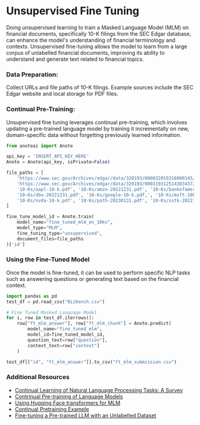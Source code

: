 # Unsupervised Fine Tuning

Doing unsupervised learning to train a Masked Language Model (MLM) on financial documents, specifically 10-K filings from the SEC Edgar database, can enhance the model's understanding of financial terminology and contexts. Unsupervised fine-tuning allows the model to learn from a large corpus of unlabelled financial documents, improving its ability to understand and generate text related to financial topics.

### Data Preparation:

Collect URLs and file paths of 10-K filings. Example sources include the SEC Edgar website and local storage for PDF files.

### Continual Pre-Training:

Unsupervised fine tuning leverages continual pre-training, which involves updating a pre-trained language model by training it incrementally on new, domain-specific data without forgetting previously learned information.

``` py
from anoteai import Anote

api_key = 'INSERT_API_KEY_HERE'
Anote = Anote(api_key, isPrivate=False)

file_paths = [
    'https://www.sec.gov/Archives/edgar/data/320193/000032019318000145/a10-k20189292018.htm',
    'https://www.sec.gov/Archives/edgar/data/320193/000119312514383437/d783162d10k.htm',
    '10-Ks/aapl-10-k.pdf', '10-Ks/amzn-20221231.pdf', '10-Ks/bankofamerica-10K.pdf',
    '10-Ks/dbx-20221231.pdf', '10-Ks/google-10-k.pdf,', '10-Ks/msft-10k_20200630.pdf', '10-Ks/nflx-20221231.pdf',
    '10-Ks/nvda-10-k.pdf', '10-Ks/path-20230131.pdf', '10-Ks/sstk-20221231.pdf'
]

fine_tune_model_id = Anote.train(
    model_name="fine_tuned_mlm_on_10ks",
    model_type="MLM",
    fine_tuning_type="unsupervised",
    document_files=file_paths
)['id']
```
### Using the Fine-Tuned Model
Once the model is fine-tuned, it can be used to perform specific NLP tasks such as answering questions or generating text based on the financial context.

``` py
import pandas as pd
test_df = pd.read_csv("Bizbench.csv")

# Fine Tuned Masked Language Model
for i, row in test_df.iterrows():
    row["ft_mlm_answer"], row["ft_mlm_chunk"] = Anote.predict(
        model_name="fine_tuned_mlm",
        model_id=fine_tuned_model_id,
        question_text=row["question"],
        context_text=row["context"]
    )

test_df[["id", "ft_mlm_answer"]].to_csv("ft_mlm_submission.csv")
```

### Additional Resources

- [Continual Learning of Natural Language Processing Tasks: A Survey](https://arxiv.org/abs/2211.12701)
- [Contrinual Pre-training of Language Models](https://arxiv.org/pdf/2302.03241)
- [Using Hugging Face transformers for MLM](https://github.com/huggingface/transformers/blob/main/examples/pytorch/language-modeling/run_mlm.py)
- [Continual Pretraining Example](https://github.com/ZixuanKe/PyContinual/blob/main/examples/continual_finetune.ipynb)
- [Fine-tuning a Pre-trained LLM with an Unlabelled Dataset](https://pradeepundefned.medium.com/fine-tuning-a-pre-trained-llm-with-unlabelled-dataset-73aa5082a5ef)